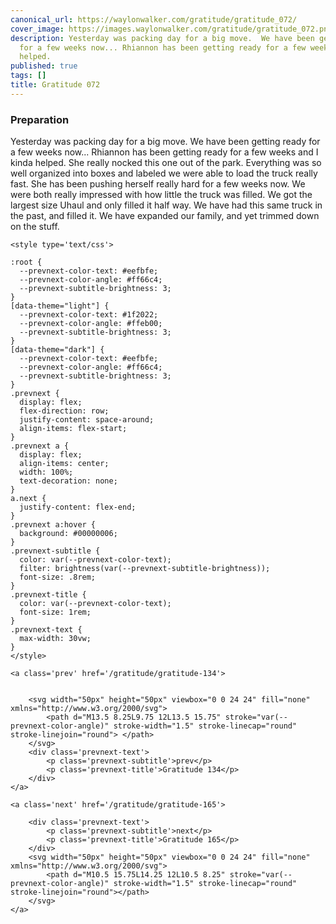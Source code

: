 ```yaml
---
canonical_url: https://waylonwalker.com/gratitude/gratitude_072/
cover_image: https://images.waylonwalker.com/gratitude/gratitude_072.png
description: Yesterday was packing day for a big move.  We have been getting ready
  for a few weeks now... Rhiannon has been getting ready for a few weeks and I kinda
  helped.
published: true
tags: []
title: Gratitude 072
---
```


### Preparation

Yesterday was packing day for a big move.  We have been getting ready for a few weeks now... Rhiannon has been getting ready for a few weeks and I kinda helped.  She really nocked this one out of the park.  Everything was so well organized into boxes and labeled we were able to load the truck really fast. She has been pushing herself really hard for a few weeks now.  We were both really impressed with how little the truck was filled.  We got the largest size Uhaul and only filled it half way.  We have had this same truck in the past, and filled it.  We have expanded our family, and yet trimmed down on the stuff.
<div class='prevnext'>

    <style type='text/css'>

    :root {
      --prevnext-color-text: #eefbfe;
      --prevnext-color-angle: #ff66c4;
      --prevnext-subtitle-brightness: 3;
    }
    [data-theme="light"] {
      --prevnext-color-text: #1f2022;
      --prevnext-color-angle: #ffeb00;
      --prevnext-subtitle-brightness: 3;
    }
    [data-theme="dark"] {
      --prevnext-color-text: #eefbfe;
      --prevnext-color-angle: #ff66c4;
      --prevnext-subtitle-brightness: 3;
    }
    .prevnext {
      display: flex;
      flex-direction: row;
      justify-content: space-around;
      align-items: flex-start;
    }
    .prevnext a {
      display: flex;
      align-items: center;
      width: 100%;
      text-decoration: none;
    }
    a.next {
      justify-content: flex-end;
    }
    .prevnext a:hover {
      background: #00000006;
    }
    .prevnext-subtitle {
      color: var(--prevnext-color-text);
      filter: brightness(var(--prevnext-subtitle-brightness));
      font-size: .8rem;
    }
    .prevnext-title {
      color: var(--prevnext-color-text);
      font-size: 1rem;
    }
    .prevnext-text {
      max-width: 30vw;
    }
    </style>
    
    <a class='prev' href='/gratitude/gratitude-134'>
    

        <svg width="50px" height="50px" viewbox="0 0 24 24" fill="none" xmlns="http://www.w3.org/2000/svg">
            <path d="M13.5 8.25L9.75 12L13.5 15.75" stroke="var(--prevnext-color-angle)" stroke-width="1.5" stroke-linecap="round" stroke-linejoin="round"> </path>
        </svg>
        <div class='prevnext-text'>
            <p class='prevnext-subtitle'>prev</p>
            <p class='prevnext-title'>Gratitude 134</p>
        </div>
    </a>
    
    <a class='next' href='/gratitude/gratitude-165'>
    
        <div class='prevnext-text'>
            <p class='prevnext-subtitle'>next</p>
            <p class='prevnext-title'>Gratitude 165</p>
        </div>
        <svg width="50px" height="50px" viewbox="0 0 24 24" fill="none" xmlns="http://www.w3.org/2000/svg">
            <path d="M10.5 15.75L14.25 12L10.5 8.25" stroke="var(--prevnext-color-angle)" stroke-width="1.5" stroke-linecap="round" stroke-linejoin="round"></path>
        </svg>
    </a>
  </div>